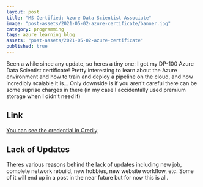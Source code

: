 ```yaml
---
layout: post
title: "MS Certified: Azure Data Scientist Associate"
image: "post-assets/2021-05-02-azure-certificate/banner.jpg"
category: programming
tags: azure learning blog
assets: "post-assets/2021-05-02-azure-certificate"
published: true
---
```


Been a while since any update, so heres a tiny one: I got my DP-100 Azure Data Scientist certificate! Pretty interesting to learn about the Azure environment and how to train and deploy a pipeline on the cloud, and how incredibly scalable it is... Only downside is if you aren't careful there can be some suprise charges in there (in my case I accidentally used premium storage when I didn't need it)

## Link
[You can see the credential in Credly](https://www.credly.com/badges/4ed42fd6-15f9-4e9a-bee5-19190723999b/linked_in)

## Lack of Updates
Theres various reasons behind the lack of updates including new job, complete network rebuild, new hobbies, new website workflow, etc. Some of it will end up in a post in the near future but for now this is all.